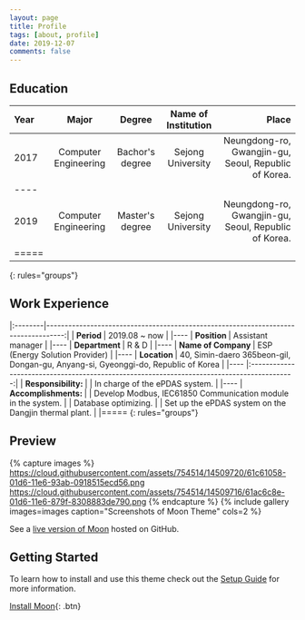 ```yaml
---
layout: page
title: Profile
tags: [about, profile]
date: 2019-12-07
comments: false
---
```


## Education

| Year | Major | Degree | Name of Institution | Place |
|:------|:-------------:|:----------:|:--------------------:|----------------------------------------:|
| 2017 | Computer Engineering | Bachor's degree | Sejong University | Neungdong-ro, Gwangjin-gu, Seoul, Republic of Korea. |
|----
| 2019 | Computer Engineering | Master's degree | Sejong University | Neungdong-ro, Gwangjin-gu, Seoul, Republic of Korea. |
|=====
{: rules="groups"}


## Work Experience

|:--------|-----------------------------------------------------------------------------------:|
| <b> Period </b>| 2019.08 ~ now |
|----
| <b> Position </b>| Assistant manager |
|----
| <b> Department </b>| R & D |
|----
| <b> Name of Company </b>| ESP (Energy Solution Provider) |
|----
| <b> Location </b>| 40, Simin-daero 365beon-gil, Dongan-gu, Anyang-si, Gyeonggi-do, Republic of Korea |
|----
|:------------------------------------------------------------------------------------------:|
| <b> Responsibility: </b>|
| In charge of the ePDAS system. |
|----
| <b> Accomplishments: </b>|
| Develop Modbus, IEC61850 Communication module in the system. |
| Database optimizing. |
| Set up the ePDAS system on the Dangjin thermal plant. |
|=====
{: rules="groups"}

## Preview

{% capture images %}
    https://cloud.githubusercontent.com/assets/754514/14509720/61c61058-01d6-11e6-93ab-0918515ecd56.png
    https://cloud.githubusercontent.com/assets/754514/14509716/61ac6c8e-01d6-11e6-879f-8308883de790.png
{% endcapture %}
{% include gallery images=images caption="Screenshots of Moon Theme" cols=2 %}

See a [live version of Moon](http://taylantatli.github.io/Moon) hosted on GitHub.

## Getting Started

To learn how to install and use this theme check out the [Setup Guide](http://taylantatli.me/Moon/moon-theme/) for more information.
      
[Install Moon](https://github.com/TaylanTatli/Moon){: .btn}
